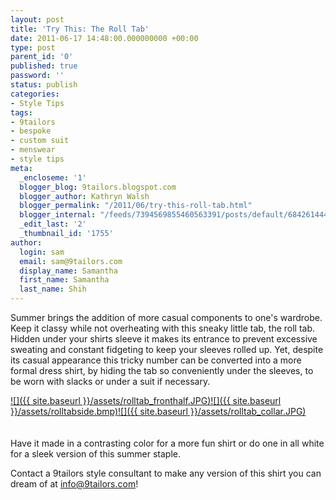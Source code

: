 ```yaml
---
layout: post
title: 'Try This: The Roll Tab'
date: 2011-06-17 14:48:00.000000000 +00:00
type: post
parent_id: '0'
published: true
password: ''
status: publish
categories:
- Style Tips
tags:
- 9tailors
- bespoke
- custom suit
- menswear
- style tips
meta:
  _encloseme: '1'
  blogger_blog: 9tailors.blogspot.com
  blogger_author: Kathryn Walsh
  blogger_permalink: "/2011/06/try-this-roll-tab.html"
  blogger_internal: "/feeds/7394569855460563391/posts/default/6842614448937984698"
  _edit_last: '2'
  _thumbnail_id: '1755'
author:
  login: sam
  email: sam@9tailors.com
  display_name: Samantha
  first_name: Samantha
  last_name: Shih
---
```

Summer brings the addition of more casual components to one's wardrobe. Keep it classy while not overheating with this sneaky little tab, the roll tab. Hidden under your shirts sleeve it makes its entrance to prevent excessive sweating and constant fidgeting to keep your sleeves rolled up. Yet, despite its casual appearance this tricky number can be converted into a more formal dress shirt, by hiding the tab so conveniently under the sleeves, to be worn with slacks or under a suit if necessary.

[![]({{ site.baseurl }}/assets/rolltab_fronthalf.JPG)](http://4.bp.blogspot.com/-GB6fLHCiMDM/Tft5GZp1l-I/AAAAAAAAAcM/q3AEvv7Bojk/s1600/rolltab_fronthalf.JPG)[![]({{ site.baseurl }}/assets/rolltabside.bmp)](http://1.bp.blogspot.com/-EZmSYEGjjzo/Tft4zVhWsdI/AAAAAAAAAcE/wmKKsnRcS2w/s1600/rolltabside.bmp)[![]({{ site.baseurl }}/assets/rolltab_collar.JPG)](http://4.bp.blogspot.com/-KE4Z1-040c0/Tft6VVTBxoI/AAAAAAAAAcU/Bi-HrWl9_JI/s1600/rolltab_collar.JPG)  
[  
](http://2.bp.blogspot.com/-7rfM0VYIMZs/Tft4qV3jkRI/AAAAAAAAAb8/rjzBpmRUdaM/s1600/rolltab_side.JPG)  
Have it made in a contrasting color for a more fun shirt or do one in all white for a sleek version of this summer staple.

Contact a 9tailors style consultant to make any version of this shirt you can dream of at info@9tailors.com!